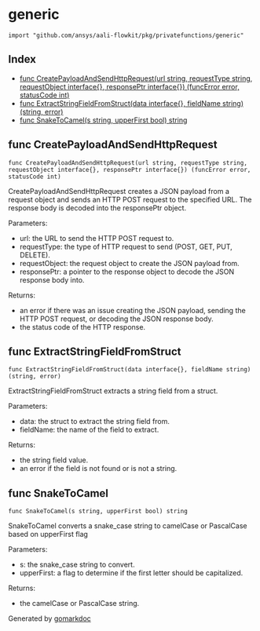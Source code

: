 <!-- Code generated by gomarkdoc. DO NOT EDIT -->

# generic

	import "github.com/ansys/aali-flowkit/pkg/privatefunctions/generic"

## Index

- [func CreatePayloadAndSendHttpRequest\(url string, requestType string, requestObject interface\{\}, responsePtr interface\{\}\) \(funcError error, statusCode int\)](<#CreatePayloadAndSendHttpRequest>)
- [func ExtractStringFieldFromStruct\(data interface\{\}, fieldName string\) \(string, error\)](<#ExtractStringFieldFromStruct>)
- [func SnakeToCamel\(s string, upperFirst bool\) string](<#SnakeToCamel>)


<a name="CreatePayloadAndSendHttpRequest"></a>
## func CreatePayloadAndSendHttpRequest

	func CreatePayloadAndSendHttpRequest(url string, requestType string, requestObject interface{}, responsePtr interface{}) (funcError error, statusCode int)

CreatePayloadAndSendHttpRequest creates a JSON payload from a request object and sends an HTTP POST request to the specified URL. The response body is decoded into the responsePtr object.

Parameters:

- url: the URL to send the HTTP POST request to.
- requestType: the type of HTTP request to send \(POST, GET, PUT, DELETE\).
- requestObject: the request object to create the JSON payload from.
- responsePtr: a pointer to the response object to decode the JSON response body into.

Returns:

- an error if there was an issue creating the JSON payload, sending the HTTP POST request, or decoding the JSON response body.
- the status code of the HTTP response.

<a name="ExtractStringFieldFromStruct"></a>
## func ExtractStringFieldFromStruct

	func ExtractStringFieldFromStruct(data interface{}, fieldName string) (string, error)

ExtractStringFieldFromStruct extracts a string field from a struct.

Parameters:

- data: the struct to extract the string field from.
- fieldName: the name of the field to extract.

Returns:

- the string field value.
- an error if the field is not found or is not a string.

<a name="SnakeToCamel"></a>
## func SnakeToCamel

	func SnakeToCamel(s string, upperFirst bool) string

SnakeToCamel converts a snake\_case string to camelCase or PascalCase based on upperFirst flag

Parameters:

- s: the snake\_case string to convert.
- upperFirst: a flag to determine if the first letter should be capitalized.

Returns:

- the camelCase or PascalCase string.

Generated by [gomarkdoc](<https://github.com/princjef/gomarkdoc>)
